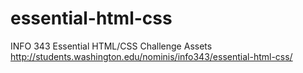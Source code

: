 essential-html-css
==================

INFO 343 Essential HTML/CSS Challenge Assets
http://students.washington.edu/nominis/info343/essential-html-css/
